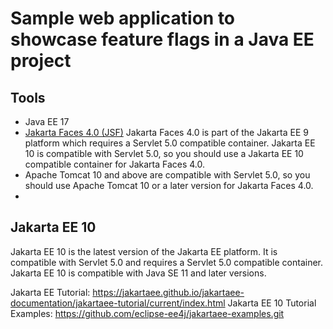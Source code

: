 # Sample web application to showcase feature flags in a Java EE project

## Tools

- Java EE 17
- [Jakarta Faces 4.0 (JSF)](https://jakarta.ee/specifications/faces/)
Jakarta Faces 4.0 is part of the Jakarta EE 9 platform which requires a Servlet 5.0 compatible container. 
Jakarta EE 10 is compatible with Servlet 5.0, so you should use a Jakarta EE 10 compatible container for Jakarta Faces 4.0.
- Apache Tomcat 10 and above are compatible with Servlet 5.0, so you should use Apache Tomcat 10 or a later version for Jakarta Faces 4.0.
- 
## Jakarta EE 10

Jakarta EE 10 is the latest version of the Jakarta EE platform.
It is compatible with Servlet 5.0 and requires a Servlet 5.0 compatible container.
Jakarta EE 10 is compatible with Java SE 11 and later versions.

Jakarta EE Tutorial:
https://jakartaee.github.io/jakartaee-documentation/jakartaee-tutorial/current/index.html
Jakarta EE 10 Tutorial Examples:
https://github.com/eclipse-ee4j/jakartaee-examples.git
